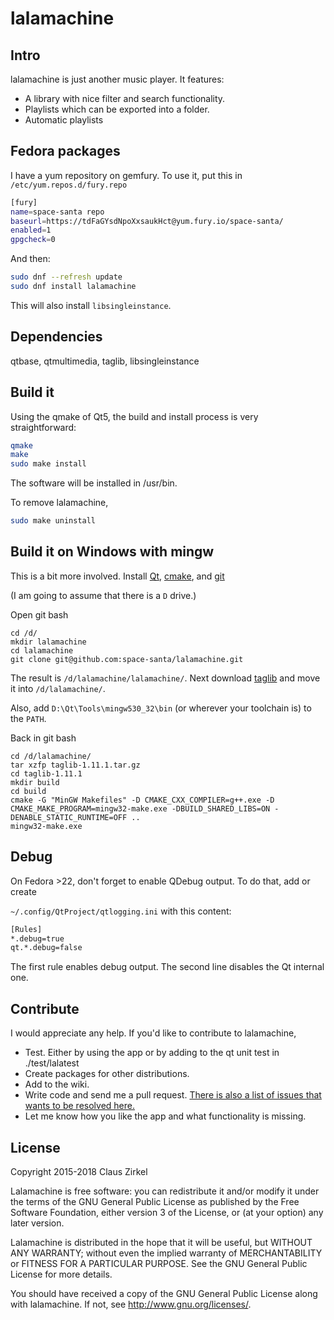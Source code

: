 # lalamachine

## Intro

lalamachine is just another music player. It features:

* A library with nice filter and search functionality.
* Playlists which can be exported into a folder.
* Automatic playlists

## Fedora packages

I have a yum repository on gemfury. To use it, put this in `/etc/yum.repos.d/fury.repo`

```bash
[fury]
name=space-santa repo
baseurl=https://tdFaGYsdNpoXxsaukHct@yum.fury.io/space-santa/
enabled=1
gpgcheck=0
```

And then:

```bash
sudo dnf --refresh update
sudo dnf install lalamachine
```

This will also install `libsingleinstance`.

## Dependencies

qtbase, qtmultimedia, taglib, libsingleinstance

## Build it

Using the qmake of Qt5, the build and install process is very straightforward:

```bash
qmake
make
sudo make install
```

The software will be installed in /usr/bin.

To remove lalamachine,

```bash
sudo make uninstall
```

## Build it on Windows with mingw

This is a bit more involved.
Install [Qt](https://www.qt.io/download), [cmake](https://cmake.org/download/), and [git](https://git-scm.com/downloads)

(I am going to assume that there is a `D` drive.)

Open git bash

```
cd /d/
mkdir lalamachine
cd lalamachine
git clone git@github.com:space-santa/lalamachine.git
```

The result is `/d/lalamachine/lalamachine/`.
Next download [taglib](http://taglib.org/releases/taglib-1.11.1.tar.gz) and move it into `/d/lalamachine/`.

Also, add `D:\Qt\Tools\mingw530_32\bin` (or wherever your toolchain is) to the `PATH`.

Back in git bash

```
cd /d/lalamachine/
tar xzfp taglib-1.11.1.tar.gz
cd taglib-1.11.1
mkdir build
cd build
cmake -G "MinGW Makefiles" -D CMAKE_CXX_COMPILER=g++.exe -D CMAKE_MAKE_PROGRAM=mingw32-make.exe -DBUILD_SHARED_LIBS=ON -DENABLE_STATIC_RUNTIME=OFF ..
mingw32-make.exe
```

## Debug

On Fedora >22, don't forget to enable QDebug output. To do that, add or create

`~/.config/QtProject/qtlogging.ini` with this content:

```bash
[Rules]
*.debug=true
qt.*.debug=false
```

The first rule enables debug output. The second line disables the Qt internal one.

## Contribute

I would appreciate any help. If you'd like to contribute to lalamachine,

* Test. Either by using the app or by adding to the qt unit test in ./test/lalatest
* Create packages for other distributions.
* Add to the wiki.
* Write code and send me a pull request. [There is also a list of issues that wants to be resolved here.](https://github.com/space-santa/lalamachine/projects/1)
* Let me know how you like the app and what functionality is missing.

## License

Copyright 2015-2018 Claus Zirkel

Lalamachine is free software: you can redistribute it and/or modify
it under the terms of the GNU General Public License as published by
the Free Software Foundation, either version 3 of the License, or
(at your option) any later version.

Lalamachine is distributed in the hope that it will be useful,
but WITHOUT ANY WARRANTY; without even the implied warranty of
MERCHANTABILITY or FITNESS FOR A PARTICULAR PURPOSE.  See the
GNU General Public License for more details.

You should have received a copy of the GNU General Public License
along with lalamachine.  If not, see <http://www.gnu.org/licenses/>.
